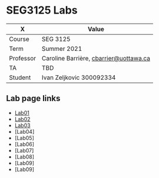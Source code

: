 # SEG3125 Labs

|X|Value|
|---|---|
|Course|SEG 3125|
|Term|Summer 2021|
|Professor|Caroline Barrière, cbarrier@uottawa.ca|
|TA|TBD|
|Student|Ivan Zeljkovic 300092334|

## Lab page links

* [Lab01](https://idzidz.github.io/SEG_3125_Labs/Lab01)
* [Lab02](https://idzidz.github.io/SEG_3125_Labs/Lab02)
* [Lab03](https://idzidz.github.io/SEG_3125_Labs/Lab03)
* [Lab04]
* [Lab05]
* [Lab06]
* [Lab07]
* [Lab08]
* [Lab09]
* [Lab09]